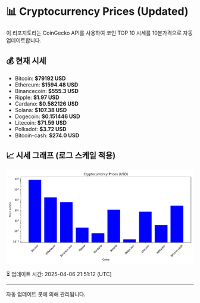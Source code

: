 
# 📊 Cryptocurrency Prices (Updated)

이 리포지토리는 CoinGecko API를 사용하여 코인 TOP 10 시세를 10분가격으로 자동 업데이트합니다.

## 💰 현재 시세
- Bitcoin: **$79192 USD**
- Ethereum: **$1594.48 USD**
- Binancecoin: **$555.3 USD**
- Ripple: **$1.97 USD**
- Cardano: **$0.582126 USD**
- Solana: **$107.38 USD**
- Dogecoin: **$0.151446 USD**
- Litecoin: **$71.59 USD**
- Polkadot: **$3.72 USD**
- Bitcoin-cash: **$274.0 USD**

## 📈 시세 그래프 (로그 스케일 적용)
![Crypto Prices](crypto_prices.png)

⏳ 업데이트 시간: 2025-04-06 21:51:12 (UTC)

---
자동 업데이트 봇에 의해 관리됩니다.
